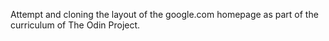 Attempt and cloning the layout of the google.com homepage as part of the curriculum of The Odin Project.